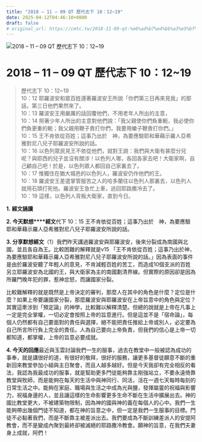 ```yaml
---
title: "2018 – 11 – 09 QT 歷代志下 10：12~19"
date: 2025-04-12T04:46:10+0800
draft: false
# original_url: https://cmtc.tw/2018-11-09-qt-%e6%ad%b7%e4%bb%a3%e5%bf%97%e4%b8%8b-10%ef%bc%9a1219
---
```


![2018 – 11 – 09 QT 歷代志下 10：12~19](/images/qt.jpg   "2018 – 11 – 09 QT 歷代志下 10：12~19")

# 2018 – 11 – 09 QT 歷代志下 10：12~19

> 歷代志下 10：12~19  
> 10：12 耶羅波安和眾百姓遵著羅波安王所說「你們第三日再來見我」的那話，第三日他們果然來了。  
> 10：13 羅波安王用嚴厲的話回覆他們，不用老年人所出的主意，  
> 10：14 照著少年人所出的主意對他們說：「我父親使你們負重軛，我必使你們負更重的軛；我父親用鞭子責打你們，我要用蠍子鞭責打你們。」  
> 10：15 王不肯依從百姓；這事乃出於　神，為要應驗耶和華藉示羅人亞希雅對尼八兒子耶羅波安所說的話。  
> 10：16 以色列眾民見王不依從他們，就對王說：我們與大衛有甚麼分兒呢？與耶西的兒子並沒有關涉！以色列人哪，各回各家去吧！大衛家啊，自己顧自己吧！於是，以色列眾人都回自己家裏去了。  
> 10：17 惟獨住在猶大城邑的以色列人，羅波安仍作他們的王。  
> 10：18 羅波安王差遣掌管服苦之人的哈多蘭往以色列人那裏去，以色列人就用石頭打死他。羅波安王急忙上車，逃回耶路撒冷去了。  
> 10：19 這樣，以色列人背叛大衛家，直到今日。

**1.** **經文誦讀**

**2. 今天默想****經文**代下 10：15 王不肯依從百姓；這事乃出於　神，為要應驗耶和華藉示羅人亞希雅對尼八兒子耶羅波安所說的話。

**3. 分享默想經文**（1）我們昨天講過羅波安與耶羅波安，後來分裂成為南國與北國，並且各自為王。比較困難的解釋就是v15 「王不肯依從百姓；這事乃出於神，為要應驗耶和華藉示羅人亞希雅對尼八兒子耶羅波安所說的話。」因為表面的事件是由於羅波安聽了年輕人的意見，不肯減輕百姓的苦工，而造成10個支派的百姓另立耶羅波安為北國的王，與大衛家為主的南國劃清界線。但實際的原因卻是因為所羅門晚年犯的罪，惹神忿怒，而讓國家分裂。

比較難解釋的就是既然是上帝決定的審判，那麼人在其中的角色是什麼？定位是什麼？如果上帝要讓國家分裂，那麼羅波安與耶羅波安在上帝旨意中的角色與定位？其實這牽涉到「預定論」的神學，比較難以解釋清楚。但總的說就是上帝在凡事上一定是完全掌權，一切必定會按照上帝的旨意進行。但是這並不是「宿命論」，每個人仍然都有自己要面對的責任與選擇，絕不能把責任推給上帝或別人，必定要為自己所言所行負上完全的責任。人為自己要向上帝負責，但我們的信心是上帝一切都知道，都掌權，上帝的旨意必要成就。

**4. 今天的回應**最近與玉雲討論我們一生的服事，過去在教堂中一般被認為成功的事奉，就是講很好的道，有很好的敬拜，很好的服務，讓更多基督徒願意不斷的重新回來教堂參加小組與主日聚會，而且人越多越好。但是今天我卻有完全相反的看法，我認為我最成功的服事，就是幫助更多門徒能夠靠主剛強站立，不要永遠倚靠教堂與牧師，而是能夠在每天的生活中與神同行、同活，活在一週七天每時每刻的日常生活之中。能夠在家庭、職場與生活之中成為光與鹽，發揮屬靈的祝福與影響力，祝福身邊的人，並且讓這樣的生命影響更多生命不斷在生活中擴展出去。神的國比教堂更大，不被建築物限制，因為神的國與神的義在每個人的心中。我們一生能夠帶出幾個門徒不知道，都在神的旨意之中，但一定是我們一生服事的目標。門徒不必黏著我們，而是不斷靠主被差派出去。我們要成為不斷訓練差派人的安提阿教會，而不是變成內聚到最終卻被滅絕的耶路撒冷教會。願神的旨意，在我們夫妻身上成就，阿們！